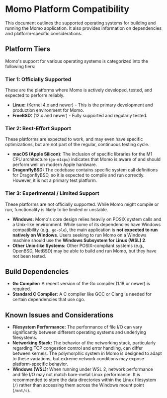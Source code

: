 # Momo Platform Compatibility

This document outlines the supported operating systems for building and running the Momo application. It also provides information on dependencies and platform-specific considerations.

## Platform Tiers

Momo's support for various operating systems is categorized into the following tiers:

### Tier 1: Officially Supported

These are the platforms where Momo is actively developed, tested, and expected to perform reliably.

-   **Linux:** (Kernel 4.x and newer) - This is the primary development and production environment for Momo.
-   **FreeBSD:** (12.x and newer) - Fully supported and regularly tested.

### Tier 2: Best-Effort Support

These platforms are expected to work, and may even have specific optimizations, but are not part of the regular, continuous testing cycle.

-   **macOS (Apple Silicon):** The inclusion of specific libraries for the M1 CPU architecture (`go-m1cpu`) indicates that Momo is aware of and should perform well on modern Apple hardware.
-   **DragonflyBSD:** The codebase contains specific system call definitions for DragonflyBSD, so it is expected to compile and run correctly. However, it is not a primary test platform.

### Tier 3: Experimental / Limited Support

These platforms are not officially supported. While Momo might compile or run, functionality is likely to be limited or unstable.

-   **Windows:** Momo's core design relies heavily on POSIX system calls and a Unix-like environment. While some of its dependencies have Windows compatibility (e.g., `go-ole`), the main application is **not expected to run natively on Windows**. Users seeking to run Momo on a Windows machine should use the **Windows Subsystem for Linux (WSL) 2**.
-   **Other Unix-like Systems:** Other POSIX-compliant systems (e.g., OpenBSD, NetBSD) may be able to build and run Momo, but they have not been tested.

## Build Dependencies

-   **Go Compiler:** A recent version of the Go compiler (1.18 or newer) is required.
-   **Standard C Compiler:** A C compiler like GCC or Clang is needed for certain dependencies that use cgo.

## Known Issues and Considerations

-   **Filesystem Performance:** The performance of file I/O can vary significantly between different operating systems and underlying filesystems.
-   **Networking Stack:** The behavior of the networking stack, particularly regarding TCP congestion control and error handling, can differ between kernels. The polymorphic system in Momo is designed to adapt to these variations, but extreme network conditions may expose platform-specific behavior.
-   **Windows (WSL):** When running under WSL 2, network performance and file I/O may not match bare-metal Linux performance. It is recommended to store the data directories within the Linux filesystem (`/`) rather than accessing them across the Windows mount point (`/mnt/c`).
